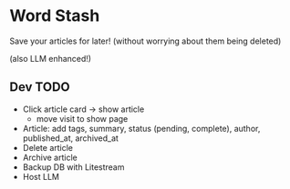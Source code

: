 # Word Stash

Save your articles for later! (without worrying about them being deleted)

(also LLM enhanced!)

## Dev TODO
- Click article card -> show article
    - move visit to show page
- Article: add tags, summary, status (pending, complete), author, published_at, archived_at
- Delete article
- Archive article
- Backup DB with Litestream
- Host LLM
